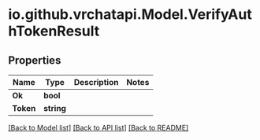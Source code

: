 
# io.github.vrchatapi.Model.VerifyAuthTokenResult

## Properties

Name | Type | Description | Notes
------------ | ------------- | ------------- | -------------
**Ok** | **bool** |  | 
**Token** | **string** |  | 

[[Back to Model list]](../README.md#documentation-for-models)
[[Back to API list]](../README.md#documentation-for-api-endpoints)
[[Back to README]](../README.md)

